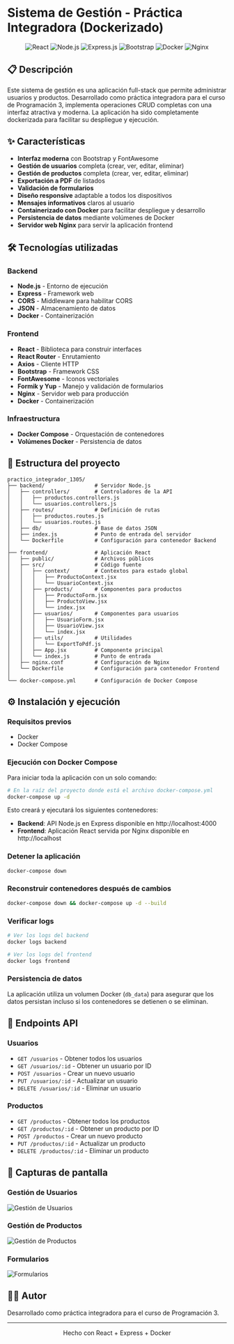 # Sistema de Gestión - Práctica Integradora (Dockerizado)

<div align="center">
  <img src="https://img.shields.io/badge/react-%2320232a.svg?style=for-the-badge&logo=react&logoColor=%2361DAFB" alt="React" />
  <img src="https://img.shields.io/badge/node.js-6DA55F?style=for-the-badge&logo=node.js&logoColor=white" alt="Node.js" />
  <img src="https://img.shields.io/badge/express.js-%23404d59.svg?style=for-the-badge&logo=express&logoColor=%2361DAFB" alt="Express.js" />
  <img src="https://img.shields.io/badge/bootstrap-%23563D7C.svg?style=for-the-badge&logo=bootstrap&logoColor=white" alt="Bootstrap" />
  <img src="https://img.shields.io/badge/docker-%230db7ed.svg?style=for-the-badge&logo=docker&logoColor=white" alt="Docker" />
  <img src="https://img.shields.io/badge/nginx-%23009639.svg?style=for-the-badge&logo=nginx&logoColor=white" alt="Nginx" />
</div>

## 📋 Descripción

Este sistema de gestión es una aplicación full-stack que permite administrar usuarios y productos. Desarrollado como práctica integradora para el curso de Programación 3, implementa operaciones CRUD completas con una interfaz atractiva y moderna. La aplicación ha sido completamente dockerizada para facilitar su despliegue y ejecución.

## ✨ Características

- **Interfaz moderna** con Bootstrap y FontAwesome
- **Gestión de usuarios** completa (crear, ver, editar, eliminar)
- **Gestión de productos** completa (crear, ver, editar, eliminar)
- **Exportación a PDF** de listados
- **Validación de formularios**
- **Diseño responsive** adaptable a todos los dispositivos
- **Mensajes informativos** claros al usuario
- **Containerizado con Docker** para facilitar despliegue y desarrollo
- **Persistencia de datos** mediante volúmenes de Docker
- **Servidor web Nginx** para servir la aplicación frontend

## 🛠️ Tecnologías utilizadas

### Backend
- **Node.js** - Entorno de ejecución
- **Express** - Framework web
- **CORS** - Middleware para habilitar CORS
- **JSON** - Almacenamiento de datos
- **Docker** - Containerización

### Frontend
- **React** - Biblioteca para construir interfaces
- **React Router** - Enrutamiento
- **Axios** - Cliente HTTP
- **Bootstrap** - Framework CSS
- **FontAwesome** - Iconos vectoriales
- **Formik y Yup** - Manejo y validación de formularios
- **Nginx** - Servidor web para producción
- **Docker** - Containerización

### Infraestructura
- **Docker Compose** - Orquestación de contenedores
- **Volúmenes Docker** - Persistencia de datos

## 📂 Estructura del proyecto

```
practico_integrador_1305/
├── backend/                # Servidor Node.js
│   ├── controllers/        # Controladores de la API
│   │   ├── productos.controllers.js
│   │   └── usuarios.controllers.js
│   ├── routes/             # Definición de rutas
│   │   ├── productos.routes.js
│   │   └── usuarios.routes.js
│   ├── db/                 # Base de datos JSON
│   ├── index.js            # Punto de entrada del servidor
│   └── Dockerfile          # Configuración para contenedor Backend
│
├── frontend/               # Aplicación React
│   ├── public/             # Archivos públicos
│   ├── src/                # Código fuente
│   │   ├── context/        # Contextos para estado global
│   │   │   ├── ProductoContext.jsx
│   │   │   └── UsuarioContext.jsx
│   │   ├── products/       # Componentes para productos
│   │   │   ├── ProductoForm.jsx
│   │   │   ├── ProductoView.jsx
│   │   │   └── index.jsx
│   │   ├── usuarios/       # Componentes para usuarios
│   │   │   ├── UsuarioForm.jsx
│   │   │   ├── UsuarioView.jsx
│   │   │   └── index.jsx
│   │   ├── utils/          # Utilidades
│   │   │   └── ExportToPdf.js
│   │   ├── App.jsx         # Componente principal
│   │   └── index.js        # Punto de entrada
│   ├── nginx.conf          # Configuración de Nginx
│   └── Dockerfile          # Configuración para contenedor Frontend
│
└── docker-compose.yml      # Configuración de Docker Compose
```

## ⚙️ Instalación y ejecución

### Requisitos previos
- Docker
- Docker Compose

### Ejecución con Docker Compose

Para iniciar toda la aplicación con un solo comando:

```bash
# En la raíz del proyecto donde está el archivo docker-compose.yml
docker-compose up -d
```

Esto creará y ejecutará los siguientes contenedores:
- **Backend**: API Node.js en Express disponible en http://localhost:4000
- **Frontend**: Aplicación React servida por Nginx disponible en http://localhost

### Detener la aplicación

```bash
docker-compose down
```

### Reconstruir contenedores después de cambios

```bash
docker-compose down && docker-compose up -d --build
```

### Verificar logs

```bash
# Ver los logs del backend
docker logs backend

# Ver los logs del frontend
docker logs frontend
```

### Persistencia de datos

La aplicación utiliza un volumen Docker (`db_data`) para asegurar que los datos persistan incluso si los contenedores se detienen o se eliminan.

## 🚀 Endpoints API

### Usuarios
- `GET /usuarios` - Obtener todos los usuarios
- `GET /usuarios/:id` - Obtener un usuario por ID
- `POST /usuarios` - Crear un nuevo usuario
- `PUT /usuarios/:id` - Actualizar un usuario
- `DELETE /usuarios/:id` - Eliminar un usuario

### Productos
- `GET /productos` - Obtener todos los productos
- `GET /productos/:id` - Obtener un producto por ID
- `POST /productos` - Crear un nuevo producto
- `PUT /productos/:id` - Actualizar un producto
- `DELETE /productos/:id` - Eliminar un producto

## 📱 Capturas de pantalla

### Gestión de Usuarios
![Gestión de Usuarios](https://i.postimg.cc/tghny5n2/Pasted-image.png)

### Gestión de Productos
![Gestión de Productos](https://i.postimg.cc/xC5kN1Rm/Pasted-image-2.png)

### Formularios
![Formularios](https://i.postimg.cc/prdmfMG6/Pasted-image-3.png)


## 🧑‍💻 Autor

Desarrollado como práctica integradora para el curso de Programación 3.

---

<div align="center">
  <p>Hecho con React + Express + Docker</p>
</div>
